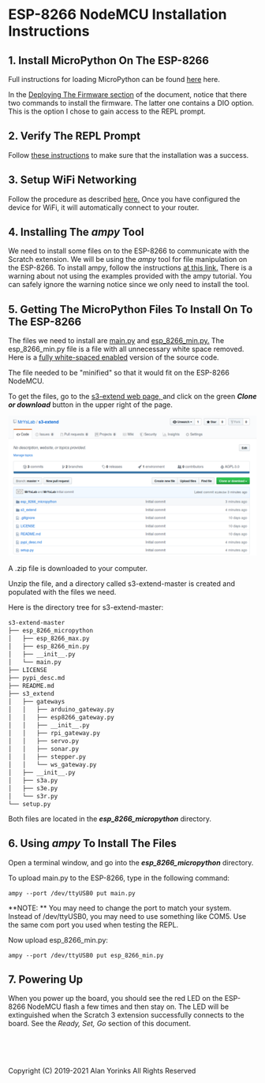 # ESP-8266 NodeMCU Installation Instructions

## 1. Install MicroPython On The ESP-8266

Full instructions for loading MicroPython can be found
[here](https://docs.micropython.org/en/latest/esp8266/tutorial/intro.html)
here.

In the
[Deploying The Firmware section](https://docs.micropython.org/en/latest/esp8266/tutorial/intro.html#deploying-the-firmware)
of the document, notice that there two commands to install the firmware.
The latter one contains a DIO option. This is the option I chose to gain access to the
REPL prompt.

## 2. Verify The REPL Prompt

Follow
[these instructions](https://docs.micropython.org/en/latest/esp8266/tutorial/repl.html#getting-a-micropython-repl-prompt)
to make sure that the installation was a success.
 
## 3. Setup WiFi Networking

Follow the procedure as described
[here.](https://docs.micropython.org/en/latest/esp8266/tutorial/network_basics.html#network-basics)
Once you have configured the device for WiFi, it will automatically
connect to your router.
 
## 4. Installing The *ampy* Tool

We need to install some files on to the ESP-8266 to communicate with the
Scratch extension. We will be using the *ampy* tool for file
manipulation on the ESP-8266. To install ampy, follow the instructions
[at this link.](https://learn.adafruit.com/micropython-basics-load-files-and-run-code/install-ampy)
There is a warning about not using the examples provided with the ampy 
tutorial. You can safely ignore 
the warning notice since we only need to install the tool. 

## 5. Getting The MicroPython Files To Install On To The ESP-8266

The files we need to install are
[main.py](https://github.com/MrYsLab/s3-extend/blob/master/esp_8266_micropython/main.py)
and
[esp_8266_min.py.](https://github.com/MrYsLab/s3-extend/blob/master/esp_8266_micropython/esp_8266_min.py)
The esp_8266_min.py file is a file with all unnecessary white space
removed. Here is a
[fully white-spaced enabled](https://github.com/MrYsLab/s3-extend/blob/master/esp_8266_micropython/esp_8266_max.py)
version of the source code.

The file needed to be "minified" so that it would fit on the 
ESP-8266 NodeMCU.

To get the files, go to the
[s3-extend web page, ](https://github.com/MrYsLab/s3-extend) and click
on the green ***Clone or download*** button in the upper right of the page.

 <img src="../images/s3-extend_git1.png" > </br>


A .zip file is downloaded to your computer.

Unzip the file, and a directory called s3-extend-master is created and
populated with the files we need.

Here is the directory tree for s3-extend-master:

```
s3-extend-master
├── esp_8266_micropython
│   ├── esp_8266_max.py
│   ├── esp_8266_min.py
│   ├── __init__.py
│   └── main.py
├── LICENSE
├── pypi_desc.md
├── README.md
├── s3_extend
│   ├── gateways
│   │   ├── arduino_gateway.py
│   │   ├── esp8266_gateway.py
│   │   ├── __init__.py
│   │   ├── rpi_gateway.py
│   │   ├── servo.py
│   │   ├── sonar.py
│   │   ├── stepper.py
│   │   └── ws_gateway.py
│   ├── __init__.py
│   ├── s3a.py
│   ├── s3e.py
│   └── s3r.py
└── setup.py

```
Both files are located in the ***esp_8266_micropython*** directory.

## 6. Using *ampy* To Install The Files
Open a terminal window, and go into the ***esp_8266_micropython***
directory. 

To upload main.py to the ESP-8266, type in the following command:

```
ampy --port /dev/ttyUSB0 put main.py
```

**NOTE: ** You may need to change the port to match your system. Instead
of /dev/ttyUSB0, you may need to use something like COM5. Use the same
com port you used when testing the REPL.

Now upload esp_8266_min.py:
```
ampy --port /dev/ttyUSB0 put esp_8266_min.py
```

## 7. Powering Up
When you power up the board, you should see the red LED on the ESP-8266
NodeMCU flash a few times and then stay on. The LED will be extinguished
when the Scratch 3 extension successfully connects to the board. See the
*Ready, Set, Go* section of this document.
 
 <br> <br> <br>


Copyright (C) 2019-2021 Alan Yorinks All Rights Reserved
